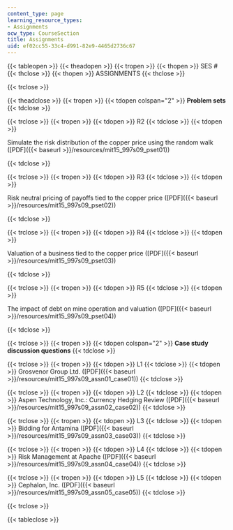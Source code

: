 ```yaml
---
content_type: page
learning_resource_types:
- Assignments
ocw_type: CourseSection
title: Assignments
uid: ef02cc55-33c4-d991-82e9-4465d2736c67
---
```


{{< tableopen >}}
{{< theadopen >}}
{{< tropen >}}
{{< thopen >}}
SES #
{{< thclose >}}
{{< thopen >}}
ASSIGNMENTS
{{< thclose >}}

{{< trclose >}}

{{< theadclose >}}
{{< tropen >}}
{{< tdopen colspan="2" >}}
**Problem sets**
{{< tdclose >}}

{{< trclose >}}
{{< tropen >}}
{{< tdopen >}}
R2
{{< tdclose >}}
{{< tdopen >}}


Simulate the risk distribution of the copper price using the random walk ([PDF]({{< baseurl >}}/resources/mit15_997s09_pset01))


{{< tdclose >}}

{{< trclose >}}
{{< tropen >}}
{{< tdopen >}}
R3
{{< tdclose >}}
{{< tdopen >}}


Risk neutral pricing of payoffs tied to the copper price ([PDF]({{< baseurl >}}/resources/mit15_997s09_pset02))


{{< tdclose >}}

{{< trclose >}}
{{< tropen >}}
{{< tdopen >}}
R4
{{< tdclose >}}
{{< tdopen >}}


Valuation of a business tied to the copper price ([PDF]({{< baseurl >}}/resources/mit15_997s09_pset03))


{{< tdclose >}}

{{< trclose >}}
{{< tropen >}}
{{< tdopen >}}
R5
{{< tdclose >}}
{{< tdopen >}}


The impact of debt on mine operation and valuation ([PDF]({{< baseurl >}}/resources/mit15_997s09_pset04))


{{< tdclose >}}

{{< trclose >}}
{{< tropen >}}
{{< tdopen colspan="2" >}}
**Case study discussion questions**
{{< tdclose >}}

{{< trclose >}}
{{< tropen >}}
{{< tdopen >}}
L1
{{< tdclose >}}
{{< tdopen >}}
Grosvenor Group Ltd. ([PDF]({{< baseurl >}}/resources/mit15_997s09_assn01_case01))
{{< tdclose >}}

{{< trclose >}}
{{< tropen >}}
{{< tdopen >}}
L2
{{< tdclose >}}
{{< tdopen >}}
Aspen Technology, Inc.: Currency Hedging Review ([PDF]({{< baseurl >}}/resources/mit15_997s09_assn02_case02))
{{< tdclose >}}

{{< trclose >}}
{{< tropen >}}
{{< tdopen >}}
L3
{{< tdclose >}}
{{< tdopen >}}
Bidding for Antamina ([PDF]({{< baseurl >}}/resources/mit15_997s09_assn03_case03))
{{< tdclose >}}

{{< trclose >}}
{{< tropen >}}
{{< tdopen >}}
L4
{{< tdclose >}}
{{< tdopen >}}
Risk Management at Apache ([PDF]({{< baseurl >}}/resources/mit15_997s09_assn04_case04))
{{< tdclose >}}

{{< trclose >}}
{{< tropen >}}
{{< tdopen >}}
L5
{{< tdclose >}}
{{< tdopen >}}
Cephalon, Inc. ([PDF]({{< baseurl >}}/resources/mit15_997s09_assn05_case05))
{{< tdclose >}}

{{< trclose >}}

{{< tableclose >}}